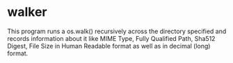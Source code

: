 # walker
This program runs a os.walk() recursively across the directory specified and records information about it like MIME Type, Fully Qualified Path, Sha512 Digest, File Size in Human Readable format as well as in decimal (long) format.
